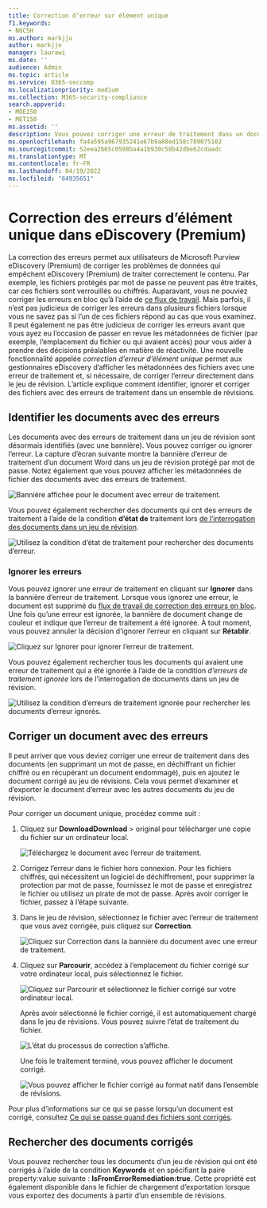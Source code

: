 ```yaml
---
title: Correction d’erreur sur élément unique
f1.keywords:
- NOCSH
ms.author: markjjo
author: markjjo
manager: laurawi
ms.date: ''
audience: Admin
ms.topic: article
ms.service: O365-seccomp
ms.localizationpriority: medium
ms.collection: M365-security-compliance
search.appverid:
- MOE150
- MET150
ms.assetid: ''
description: Vous pouvez corriger une erreur de traitement dans un document d’un jeu de révision dans eDiscovery (Premium) sans avoir à suivre le processus de correction des erreurs en bloc.
ms.openlocfilehash: fa4a595a967935241e67b9a88ed158c789075102
ms.sourcegitcommit: 52eea2b65c0598ba4a1b930c58b42dbe62cdaadc
ms.translationtype: MT
ms.contentlocale: fr-FR
ms.lasthandoff: 04/19/2022
ms.locfileid: "64935651"
---
```

# <a name="single-item-error-remediation-in-ediscovery-premium"></a>Correction des erreurs d’élément unique dans eDiscovery (Premium)

La correction des erreurs permet aux utilisateurs de Microsoft Purview eDiscovery (Premium) de corriger les problèmes de données qui empêchent eDiscovery (Premium) de traiter correctement le contenu. Par exemple, les fichiers protégés par mot de passe ne peuvent pas être traités, car ces fichiers sont verrouillés ou chiffrés. Auparavant, vous ne pouviez corriger les erreurs en bloc qu’à l’aide de [ce flux de travail](error-remediation-when-processing-data-in-advanced-ediscovery.md). Mais parfois, il n’est pas judicieux de corriger les erreurs dans plusieurs fichiers lorsque vous ne savez pas si l’un de ces fichiers répond au cas que vous examinez. Il peut également ne pas être judicieux de corriger les erreurs avant que vous ayez eu l’occasion de passer en revue les métadonnées de fichier (par exemple, l’emplacement du fichier ou qui avaient accès) pour vous aider à prendre des décisions préalables en matière de réactivité. Une nouvelle fonctionnalité appelée *correction d’erreur d’élément unique* permet aux gestionnaires eDiscovery d’afficher les métadonnées des fichiers avec une erreur de traitement et, si nécessaire, de corriger l’erreur directement dans le jeu de révision. L’article explique comment identifier, ignorer et corriger des fichiers avec des erreurs de traitement dans un ensemble de révisions.

## <a name="identify-documents-with-errors"></a>Identifier les documents avec des erreurs

Les documents avec des erreurs de traitement dans un jeu de révision sont désormais identifiés (avec une bannière). Vous pouvez corriger ou ignorer l’erreur. La capture d’écran suivante montre la bannière d’erreur de traitement d’un document Word dans un jeu de révision protégé par mot de passe. Notez également que vous pouvez afficher les métadonnées de fichier des documents avec des erreurs de traitement.

![Bannière affichée pour le document avec erreur de traitement.](../media/SIERimage1.png)

Vous pouvez également rechercher des documents qui ont des erreurs de traitement à l’aide de la condition **d’état de** traitement lors [de l’interrogation des documents dans un jeu de révision](review-set-search.md).

![Utilisez la condition d’état de traitement pour rechercher des documents d’erreur.](../media/SIERimage2.png)

### <a name="ignore-errors"></a>Ignorer les erreurs

Vous pouvez ignorer une erreur de traitement en cliquant sur **Ignorer** dans la bannière d’erreur de traitement. Lorsque vous ignorez une erreur, le document est supprimé du [flux de travail de correction des erreurs en bloc](error-remediation-when-processing-data-in-advanced-ediscovery.md). Une fois qu’une erreur est ignorée, la bannière de document change de couleur et indique que l’erreur de traitement a été ignorée. À tout moment, vous pouvez annuler la décision d’ignorer l’erreur en cliquant sur **Rétablir**.

![Cliquez sur Ignorer pour ignorer l’erreur de traitement.](../media/SIERimage3.png)

Vous pouvez également rechercher tous les documents qui avaient une erreur de traitement qui a été ignorée à l’aide de la condition *d’erreurs de traitement ignorée* lors de l’interrogation de documents dans un jeu de révision.

![Utilisez la condition d’erreurs de traitement ignorée pour rechercher les documents d’erreur ignorés.](../media/SIERimage4.png)

## <a name="remediate-a-document-with-errors"></a>Corriger un document avec des erreurs

Il peut arriver que vous deviez corriger une erreur de traitement dans des documents (en supprimant un mot de passe, en déchiffrant un fichier chiffré ou en récupérant un document endommagé), puis en ajoutez le document corrigé au jeu de révisions. Cela vous permet d’examiner et d’exporter le document d’erreur avec les autres documents du jeu de révision. 

Pour corriger un document unique, procédez comme suit :

1. Cliquez sur **DownloadDownload**  >  original pour télécharger une copie du fichier sur un ordinateur local.

   ![Téléchargez le document avec l’erreur de traitement.](../media/SIERimage5.png)

2. Corrigez l’erreur dans le fichier hors connexion. Pour les fichiers chiffrés, qui nécessitent un logiciel de déchiffrement, pour supprimer la protection par mot de passe, fournissez le mot de passe et enregistrez le fichier ou utilisez un pirate de mot de passe. Après avoir corriger le fichier, passez à l’étape suivante.

3. Dans le jeu de révision, sélectionnez le fichier avec l’erreur de traitement que vous avez corrigée, puis cliquez sur **Correction**.

   ![Cliquez sur Correction dans la bannière du document avec une erreur de traitement.](../media/SIERimage6.png)


4. Cliquez sur **Parcourir**, accédez à l’emplacement du fichier corrigé sur votre ordinateur local, puis sélectionnez le fichier.

   ![Cliquez sur Parcourir et sélectionnez le fichier corrigé sur votre ordinateur local.](../media/SIERimage7.png)

    Après avoir sélectionné le fichier corrigé, il est automatiquement chargé dans le jeu de révisions. Vous pouvez suivre l’état de traitement du fichier.

    ![L’état du processus de correction s’affiche.](../media/SIERimage8.png)

   Une fois le traitement terminé, vous pouvez afficher le document corrigé.

    ![Vous pouvez afficher le fichier corrigé au format natif dans l’ensemble de révisions.](../media/SIERimage9.png)

Pour plus d’informations sur ce qui se passe lorsqu’un document est corrigé, consultez [Ce qui se passe quand des fichiers sont corrigés](error-remediation-when-processing-data-in-advanced-ediscovery.md#what-happens-when-files-are-remediated).

## <a name="search-for-remediated-documents"></a>Rechercher des documents corrigés

Vous pouvez rechercher tous les documents d’un jeu de révision qui ont été corrigés à l’aide de la condition **Keywords** et en spécifiant la paire property:value suivante : **IsFromErrorRemediation:true**. Cette propriété est également disponible dans le fichier de chargement d’exportation lorsque vous exportez des documents à partir d’un ensemble de révisions.
